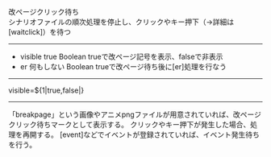 改ページクリック待ち  
シナリオファイルの順次処理を停止し、クリックやキー押下（→詳細は[waitclick]）を待つ

***
- visible		true	Boolean	trueで改ページ記号を表示、falseで非表示
- er		何もしない	Boolean	trueで改ページ待ち後に[er]処理を行なう

***
visible=${1|true,false|}

***
「breakpage」という画像やアニメpngファイルが用意されていれば、改ページクリック待ちマークとして表示する。
クリックやキー押下が発生した場合、処理を再開する。
[event]などでイベントが登録されていれば、イベント発生待ちを行う。

